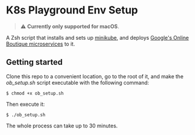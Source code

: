 # K8s Playground Env Setup

> :warning: **Currently only supported for macOS**.

A Zsh script that installs and sets up [minikube](https://minikube.sigs.k8s.io/docs/start/), and deploys [Google's Online Boutique microservices](https://github.com/GoogleCloudPlatform/microservices-demo) to it.

## Getting started
Clone this repo to a convenient location, go to the root of it, and make the *ob_setup.sh* script executable with the following command:
```console
$ chmod +x ob_setup.sh
```
Then execute it:
```console
$ ./ob_setup.sh
```

The whole process can take up to 30 minutes.